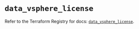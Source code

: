 # `data_vsphere_license`

Refer to the Terraform Registry for docs: [`data_vsphere_license`](https://registry.terraform.io/providers/hashicorp/vsphere/2.9.0/docs/data-sources/license).
